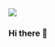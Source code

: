 <img src="https://capsule-render.vercel.app/api?type=waving&color=fcfce8&height=300&section=header&text=Hello%20Hello&desc=YooSangbum's%20GitHub&fontSize=120&descAlign=75&descAlignY=68&animation=fadeIn1.2s&fontColor=4776b4">


### Hi there 👋

<!--
**YooSangbum/YooSangbum** is a ✨ _special_ ✨ repository because its `README.md` (this file) appears on your GitHub profile.

Here are some ideas to get you started:

- 🔭 I’m currently working on ...
- 🌱 I’m currently learning ...
- 👯 I’m looking to collaborate on ...
- 🤔 I’m looking for help with ...
- 💬 Ask me about ...
- 📫 How to reach me: ...
- 😄 Pronouns: ...
- ⚡ Fun fact: ...
-->
